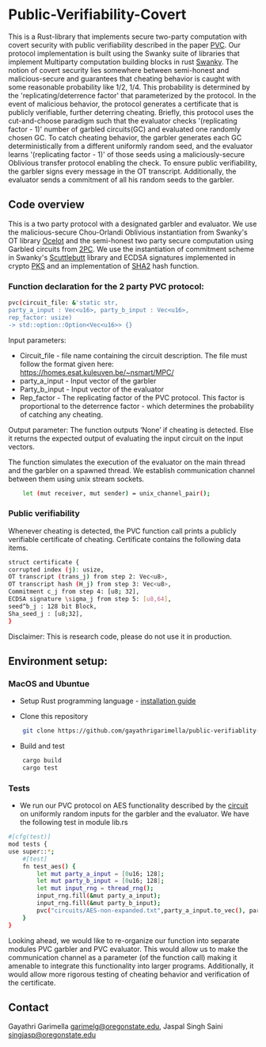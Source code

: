 # Public-Verifiability-Covert

This is a Rust-library that implements secure two-party computation with covert security with public verifiability described in the paper [PVC](https://eprint.iacr.org/2018/1108.pdf). Our protocol implementation is built using the Swanky suite of libraries that implement Multiparty computation building blocks in rust [Swanky](https://github.com/GaloisInc/swanky). 
The notion of covert security lies somewhere between semi-honest and malicious-secure and guarantees that cheating behavior is caught with some reasonable probability like 1/2, 1/4. This probability is determined by the 'replicating/deterrence factor' that  parameterized by the protocol. In the event of malicious behavior, the protocol generates a certificate that is publicly verifiable, further deterring cheating. 
Briefly, this protocol uses the cut-and-choose paradigm such that the evaluator checks '(replicating factor - 1)' number of garbled circuits(GC) and evaluated one randomly chosen GC. To catch cheating behavior, the garbler generates each GC deterministically from a different uniformly random seed, and the evaluator learns '(replicating factor - 1)' of those seeds using a maliciously-secure Oblivious transfer protocol enabling the check. To ensure public verifiability, the garbler signs every message in the OT transcript. Additionally, the evaluator sends a commitment of all his random seeds to the garbler. 

## Code overview
This is a two party protocol with a designated garbler and evaluator. We use the malicious-secure Chou-Orlandi Oblivious instantiation from Swanky's OT library [Ocelot](https://github.com/GaloisInc/swanky/tree/master/ocelot) and the semi-honest two party secure computation using Garbled circuits from [2PC](https://github.com/GaloisInc/swanky/tree/master/fancy-garbling/src/twopac). We use the instantiation of commitment scheme in Swanky's [Scuttlebutt](https://github.com/GaloisInc/swanky/tree/master/scuttlebutt/src) library and ECDSA signatures implemented in crypto [PKS](https://docs.rs/rust-crypto/0.2.36/crypto/index.html) and an implementation of  [SHA2](https://docs.rs/sha2/0.9.1/sha2/) hash function.

### Function declaration for the 2 party PVC protocol:  
```bash
pvc(circuit_file: &'static str, 
party_a_input : Vec<u16>, party_b_input : Vec<u16>, 
rep_factor: usize) 
-> std::option::Option<Vec<u16>> {}
```
Input parameters: 
- Circuit_file - file name containing the circuit description. The file must follow the format given here: https://homes.esat.kuleuven.be/~nsmart/MPC/
- party_a_input - Input vector of the garbler
- Party_b_input - Input vector of the evaluator
- Rep_factor - The replicating factor of the PVC protocol. This factor is proportional to the deterrence factor - which determines the probability of catching any cheating. 

Output parameter:
The function outputs ‘None’ if cheating is detected. Else it returns the expected output of evaluating the input circuit on the input vectors. 

The function simulates the execution of the evaluator on the main thread and the garbler on a spawned thread. We establish communication channel between them using unix stream sockets. 

```bash
    let (mut receiver, mut sender) = unix_channel_pair();
```

### Public verifiability
Whenever cheating is detected, the PVC function call prints a publicly verifiable certificate of cheating. Certificate contains the following data items. 

``` bash 
struct certificate {
corrupted index (j): usize, 
OT transcript (trans_j) from step 2: Vec<u8>,
OT transcript hash (H_j) from step 3: Vec<u8>,
Commitment c_j from step 4: [u8; 32],
ECDSA signature \sigma_j from step 5: [u8,64],
seed^b_j : 128 bit Block,
Sha_seed_j : [u8;32],
}
```

Disclaimer: This is research code, please do not use it in production.

## Environment setup: 

### MacOS and Ubuntue
- Setup Rust programming language - [installation guide](https://doc.rust-lang.org/book/ch01-01-installation.html)

- Clone this repository
```bash
    git clone https://github.com/gayathrigarimella/public-verifiablity-covert.git
```

- Build and test
```bash
    cargo build
    cargo test
```

### Tests

-  We run our PVC protocol on AES functionality described by the [circuit](https://github.com/gayathrigarimella/Public-Verifiability-Covert/blob/master/circuits/AES-non-expanded.txt) on uniformly random inputs for the garbler and the evaluator. We have the following test in module lib.rs 
```bash
#[cfg(test)]
mod tests {
use super::*;
    #[test]
    fn test_aes() {
        let mut party_a_input = [0u16; 128];
        let mut party_b_input = [0u16; 128];
        let mut input_rng = thread_rng(); 
        input_rng.fill(&mut party_a_input);
        input_rng.fill(&mut party_b_input);
        pvc("circuits/AES-non-expanded.txt",party_a_input.to_vec(), party_b_input.to_vec(), 4);
    }
}

```

Looking ahead, we would like to re-organize our function into separate modules PVC garbler and PVC evaluator. This would allow us to make the communication channel as a parameter (of the function call) making it amenable to integrate this functionality into larger programs. Additionally, it would allow more rigorous testing of cheating behavior and verification of the certificate. 

## Contact
Gayathri Garimella <garimelg@oregonstate.edu>, 
Jaspal Singh Saini <singjasp@oregonstate.edu>
